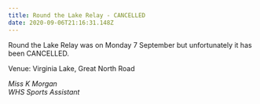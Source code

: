 ```yaml
---
title: Round the Lake Relay - CANCELLED
date: 2020-09-06T21:16:31.148Z
---
```

Round the Lake Relay was on Monday 7 September but unfortunately it has been CANCELLED.

Venue: Virginia Lake, Great North Road  

_Miss K Morgan  
WHS Sports Assistant_